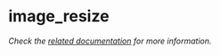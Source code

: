 # image_resize

_Check the [related documentation](https://csia-pme.github.io/csia-pme/reference/image-resize) for more information._
